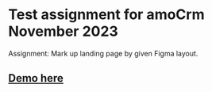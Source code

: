 # Test assignment for amoCrm November 2023

Assignment: Mark up landing page by given Figma layout.

## [Demo here](https://test-assignment-amocrm-november-2023.vercel.app/)
